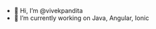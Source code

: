 - 👋 Hi, I’m @vivekpandita
- 🌱 I’m currently working on Java, Angular, Ionic


<!---
vivekpandita/vivekpandita is a ✨ special ✨ repository because its `README.md` (this file) appears on your GitHub profile.
You can click the Preview link to take a look at your changes.
--->
